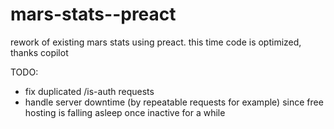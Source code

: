 # mars-stats--preact

rework of existing mars stats using preact. this time code is optimized, thanks copilot

TODO:

- fix duplicated /is-auth requests
- handle server downtime (by repeatable requests for example) since free hosting is falling asleep once inactive for a while
